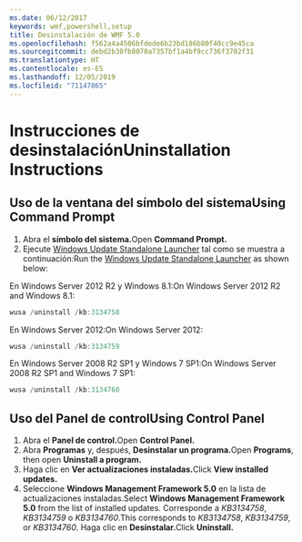 ```yaml
---
ms.date: 06/12/2017
keywords: wmf,powershell,setup
title: Desinstalación de WMF 5.0
ms.openlocfilehash: f562a4a4506bfdede6b23bd186b80f40cc9e45ca
ms.sourcegitcommit: debd2b38fb8070a7357bf1a4bf9cc736f3702f31
ms.translationtype: HT
ms.contentlocale: es-ES
ms.lasthandoff: 12/05/2019
ms.locfileid: "71147865"
---
```

# <a name="uninstallation-instructions"></a><span data-ttu-id="8e4a7-103">Instrucciones de desinstalación</span><span class="sxs-lookup"><span data-stu-id="8e4a7-103">Uninstallation Instructions</span></span>

## <a name="using-command-prompt"></a><span data-ttu-id="8e4a7-104">Uso de la ventana del símbolo del sistema</span><span class="sxs-lookup"><span data-stu-id="8e4a7-104">Using Command Prompt</span></span>

1. <span data-ttu-id="8e4a7-105">Abra el **símbolo del sistema.**</span><span class="sxs-lookup"><span data-stu-id="8e4a7-105">Open **Command Prompt.**</span></span>
2. <span data-ttu-id="8e4a7-106">Ejecute [Windows Update Standalone Launcher](https://support.microsoft.com/en-us/kb/934307) tal como se muestra a continuación:</span><span class="sxs-lookup"><span data-stu-id="8e4a7-106">Run the [Windows Update Standalone Launcher](https://support.microsoft.com/en-us/kb/934307) as shown below:</span></span>

<span data-ttu-id="8e4a7-107">En Windows Server 2012 R2 y Windows 8.1:</span><span class="sxs-lookup"><span data-stu-id="8e4a7-107">On Windows Server 2012 R2 and Windows 8.1:</span></span>

```powershell
wusa /uninstall /kb:3134758
```

<span data-ttu-id="8e4a7-108">En Windows Server 2012:</span><span class="sxs-lookup"><span data-stu-id="8e4a7-108">On Windows Server 2012:</span></span>

```powershell
wusa /uninstall /kb:3134759
```

<span data-ttu-id="8e4a7-109">En Windows Server 2008 R2 SP1 y Windows 7 SP1:</span><span class="sxs-lookup"><span data-stu-id="8e4a7-109">On Windows Server 2008 R2 SP1 and Windows 7 SP1:</span></span>

```powershell
wusa /uninstall /kb:3134760
```

## <a name="using-control-panel"></a><span data-ttu-id="8e4a7-110">Uso del Panel de control</span><span class="sxs-lookup"><span data-stu-id="8e4a7-110">Using Control Panel</span></span>

1. <span data-ttu-id="8e4a7-111">Abra el **Panel de control.**</span><span class="sxs-lookup"><span data-stu-id="8e4a7-111">Open **Control Panel.**</span></span>
2. <span data-ttu-id="8e4a7-112">Abra **Programas** y, después, **Desinstalar un programa.**</span><span class="sxs-lookup"><span data-stu-id="8e4a7-112">Open **Programs**, then open **Uninstall a program.**</span></span>
3. <span data-ttu-id="8e4a7-113">Haga clic en **Ver actualizaciones instaladas.**</span><span class="sxs-lookup"><span data-stu-id="8e4a7-113">Click **View installed updates.**</span></span>
4. <span data-ttu-id="8e4a7-114">Seleccione **Windows Management Framework 5.0** en la lista de actualizaciones instaladas.</span><span class="sxs-lookup"><span data-stu-id="8e4a7-114">Select **Windows Management Framework 5.0** from the list of installed updates.</span></span> <span data-ttu-id="8e4a7-115">Corresponde a *KB3134758*, *KB3134759* o *KB3134760*.</span><span class="sxs-lookup"><span data-stu-id="8e4a7-115">This corresponds to *KB3134758*, *KB3134759*, or *KB3134760*.</span></span> <span data-ttu-id="8e4a7-116">Haga clic en **Desinstalar.**</span><span class="sxs-lookup"><span data-stu-id="8e4a7-116">Click **Uninstall.**</span></span>
